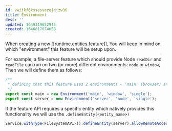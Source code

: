```yaml
---
id: vwijkf6kssesvezejnjzw36
title: Environment
desc: ''
updated: 1649319652915
created: 1646817074058
---
```


When creating a new [[runtime.entities.feature]], You will keep in mind on which "environment" this feature will be setup upon. 

For example, a file-server feature which should provide Node `readDir` and `readFile` can run on two (or more) different environments: `node` or `window`, Then we will define them as follows:

```typescript
/**
 * defining that this feature uses 2 environments - 'main' (browser) and LiveServer environment with the semantic name 'server'
 */
export const main = new Environment('main', 'window', 'single');
export const server = new Environment('server', 'node', 'single');
```

If the feature API requires a specific entity which natively provides this functionality we will use the `.defineEntity(<entity_name>)`

```typescript
Service.withType<FileSystemAPI>().defineEntity(server).allowRemoteAccess()
```